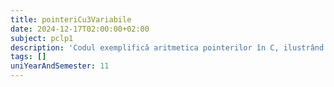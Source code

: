 ```yaml
---
title: pointeriCu3Variabile
date: 2024-12-17T02:00:00+02:00
subject: pclp1
description: 'Codul exemplifică aritmetica pointerilor în C, ilustrând accesarea și modificarea elementelor unui tablou (`*(a+i)`) și echivalența cu indexarea clasică (`a[i]`).'
tags: []
uniYearAndSemester: 11
---
```


